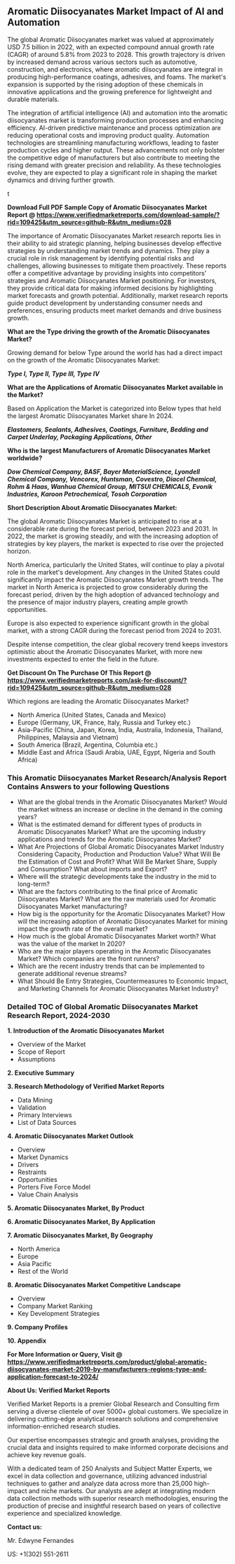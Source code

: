 <h2>Aromatic Diisocyanates Market Impact of AI and Automation</h2><p>The global Aromatic Diisocyanates market was valued at approximately USD 7.5 billion in 2022, with an expected compound annual growth rate (CAGR) of around 5.8% from 2023 to 2028. This growth trajectory is driven by increased demand across various sectors such as automotive, construction, and electronics, where aromatic diisocyanates are integral in producing high-performance coatings, adhesives, and foams. The market's expansion is supported by the rising adoption of these chemicals in innovative applications and the growing preference for lightweight and durable materials.</p><p>The integration of artificial intelligence (AI) and automation into the aromatic diisocyanates market is transforming production processes and enhancing efficiency. AI-driven predictive maintenance and process optimization are reducing operational costs and improving product quality. Automation technologies are streamlining manufacturing workflows, leading to faster production cycles and higher output. These advancements not only bolster the competitive edge of manufacturers but also contribute to meeting the rising demand with greater precision and reliability. As these technologies evolve, they are expected to play a significant role in shaping the market dynamics and driving further growth.</p>t</p><p id="" class=""><strong>Download Full PDF Sample Copy of Aromatic Diisocyanates Market Report @ <a href="https://www.verifiedmarketreports.com/download-sample/?rid=109425&utm_source=github-R&utm_medium=028" target="_blank">https://www.verifiedmarketreports.com/download-sample/?rid=109425&utm_source=github-R&utm_medium=028</a></strong></p><p>The importance of&nbsp;Aromatic Diisocyanates Market research reports lies in their ability to aid strategic planning, helping businesses develop effective strategies by understanding market trends and dynamics. They play a crucial role in risk management by identifying potential risks and challenges, allowing businesses to mitigate them proactively. These reports offer a competitive advantage by providing insights into competitors' strategies and Aromatic Diisocyanates Market positioning. For investors, they provide critical data for making informed decisions by highlighting market forecasts and growth potential. Additionally, market research reports guide product development by understanding consumer needs and preferences, ensuring products meet market demands and drive business growth.</p><p><strong>What are the&nbsp;Type driving the growth of the Aromatic Diisocyanates Market?</strong></p><p id="" class="">Growing demand for below Type around the world has had a direct impact on the growth of the Aromatic Diisocyanates Market:</p><em><strong>Type I, Type II, Type III, Type IV</strong></em></p><strong>What are the&nbsp;Applications&nbsp;of Aromatic Diisocyanates Market available in the Market?</strong></p><p id="" class="">Based on Application the Market is categorized into Below types that held the largest Aromatic Diisocyanates Market share In 2024.</p><em><strong>Elastomers, Sealants, Adhesives, Coatings, Furniture, Bedding and Carpet Underlay, Packaging Applications, Other</strong></em></p><strong>Who is the largest Manufacturers of Aromatic Diisocyanates Market worldwide?</strong></p><p><em><strong>Dow Chemical Company, BASF, Bayer MaterialScience, Lyondell Chemical Company, Vencorex, Huntsman, Covestro, Diacel Chemical, Rohm & Haas, Wanhua Chemical Group, MITSUI CHEMICALS, Evonik Industries, Karoon Petrochemical, Tosoh Corporation</strong></em></p><p id="" class=""><strong>Short Description About Aromatic Diisocyanates Market:</strong></p><p>The global Aromatic Diisocyanates Market is anticipated to rise at a considerable rate during the forecast period, between 2023 and 2031. In 2022, the market is growing steadily, and with the increasing adoption of strategies by key players, the market is expected to rise over the projected horizon.</p><p>North America, particularly the United States, will continue to play a pivotal role in the market's development. Any changes in the United States could significantly impact the Aromatic Diisocyanates Market growth trends. The market in North America is projected to grow considerably during the forecast period, driven by the high adoption of advanced technology and the presence of major industry players, creating ample growth opportunities.</p><p>Europe is also expected to experience significant growth in the global market, with a strong CAGR during the forecast period from 2024 to 2031.</p><p>Despite intense competition, the clear global recovery trend keeps investors optimistic about the Aromatic Diisocyanates Market, with more new investments expected to enter the field in the future.</p><p id="" class=""><strong>Get Discount On The Purchase Of This Report @ <a href="https://www.verifiedmarketreports.com/ask-for-discount/?rid=109425&utm_source=github-R&utm_medium=028" target="_blank">https://www.verifiedmarketreports.com/ask-for-discount/?rid=109425&utm_source=github-R&utm_medium=028</a></strong></p>Which regions are leading the Aromatic Diisocyanates Market?</p><ul><li>North America (United States, Canada and Mexico)</li><li>Europe (Germany, UK, France, Italy, Russia and Turkey etc.)</li><li>Asia-Pacific (China, Japan, Korea, India, Australia, Indonesia, Thailand, Philippines, Malaysia and Vietnam)</li><li>South America (Brazil, Argentina, Columbia etc.)</li><li>Middle East and Africa (Saudi Arabia, UAE, Egypt, Nigeria and South Africa)</li></ul><h3 id="" class="">This Aromatic Diisocyanates Market Research/Analysis Report Contains Answers to your following Questions</h3><ul><li>What are the global trends in the Aromatic Diisocyanates Market? Would the market witness an increase or decline in the demand in the coming years?</li><li>What is the estimated demand for different types of products in Aromatic Diisocyanates Market? What are the upcoming industry applications and trends for the Aromatic Diisocyanates Market?</li><li>What Are Projections of Global Aromatic Diisocyanates Market Industry Considering Capacity, Production and Production Value? What Will Be the Estimation of Cost and Profit? What Will Be Market Share, Supply and Consumption? What about imports and Export?</li><li>Where will the strategic developments take the industry in the mid to long-term?</li><li>What are the factors contributing to the final price of Aromatic Diisocyanates Market? What are the raw materials used for Aromatic Diisocyanates Market manufacturing?</li><li>How big is the opportunity for the Aromatic Diisocyanates Market? How will the increasing adoption of Aromatic Diisocyanates Market for mining impact the growth rate of the overall market?</li><li>How much is the global Aromatic Diisocyanates Market worth? What was the value of the market In 2020?</li><li>Who are the major players operating in the Aromatic Diisocyanates Market? Which companies are the front runners?</li><li>Which are the recent industry trends that can be implemented to generate additional revenue streams?</li><li>What Should Be Entry Strategies, Countermeasures to Economic Impact, and Marketing Channels for Aromatic Diisocyanates Market Industry?</li></ul><h3 id="" class="">Detailed TOC of Global Aromatic Diisocyanates Market Research Report, 2024-2030</h3><p id="" class=""><strong>1. Introduction of the Aromatic Diisocyanates Market</strong></p><ul><li>Overview of the Market</li><li>Scope of Report</li><li>Assumptions</li></ul><p id="" class=""><strong>2. Executive Summary</strong></p><p id="" class=""><strong>3. Research Methodology of Verified Market Reports</strong></p><ul><li>Data Mining</li><li>Validation</li><li>Primary Interviews</li><li>List of Data Sources</li></ul><p id="" class=""><strong>4. Aromatic Diisocyanates Market Outlook</strong></p><ul><li>Overview</li><li>Market Dynamics</li><li>Drivers</li><li>Restraints</li><li>Opportunities</li><li>Porters Five Force Model</li><li>Value Chain Analysis</li></ul><p id="" class=""><strong>5. Aromatic Diisocyanates Market, By Product</strong></p><p id="" class=""><strong>6. Aromatic Diisocyanates Market, By Application</strong></p><p id="" class=""><strong>7. Aromatic Diisocyanates Market, By Geography</strong></p><ul><li>North America</li><li>Europe</li><li>Asia Pacific</li><li>Rest of the World</li></ul><p id="" class=""><strong>8. Aromatic Diisocyanates Market Competitive Landscape</strong></p><ul><li>Overview</li><li>Company Market Ranking</li><li>Key Development Strategies</li></ul><p id="" class=""><strong>9. Company Profiles</strong></p><p id="" class=""><strong>10. Appendix</strong></p><p id="" class=""><strong>For More Information or Query, Visit @ <a href="https://www.verifiedmarketreports.com/product/global-aromatic-diisocyanates-market-2019-by-manufacturers-regions-type-and-application-forecast-to-2024/" target="_blank">https://www.verifiedmarketreports.com/product/global-aromatic-diisocyanates-market-2019-by-manufacturers-regions-type-and-application-forecast-to-2024/</a></strong></p><p id="" class=""><strong>About Us: Verified Market Reports</strong></p><p id="" class="">Verified Market Reports is a premier Global Research and Consulting firm serving a diverse clientele of over 5000+ global customers. We specialize in delivering cutting-edge analytical research solutions and comprehensive information-enriched research studies.</p><p id="" class="">Our expertise encompasses strategic and growth analyses, providing the crucial data and insights required to make informed corporate decisions and achieve key revenue goals.</p><p id="" class="">With a dedicated team of 250 Analysts and Subject Matter Experts, we excel in data collection and governance, utilizing advanced industrial techniques to gather and analyze data across more than 25,000 high-impact and niche markets. Our analysts are adept at integrating modern data collection methods with superior research methodologies, ensuring the production of precise and insightful research based on years of collective experience and specialized knowledge.</p><p id="" class=""><strong>Contact us:</strong></p><p id="" class="">Mr. Edwyne Fernandes</p><p id="" class="">US: +1(302) 551-2611</p>